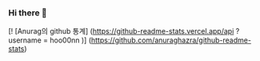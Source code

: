 ### Hi there 👋

[! [Anurag의 github 통계] (https://github-readme-stats.vercel.app/api ? username = hoo00nn )] (https://github.com/anuraghazra/github-readme-stats)
